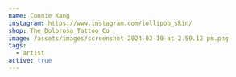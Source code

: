 ```yaml
---
name: Connie Kang
instagram: https://www.instagram.com/lollipop_skin/
shop: The Dolorosa Tattoo Co
image: /assets/images/screenshot-2024-02-10-at-2.59.12 pm.png
tags:
  - artist
active: true
---
```

